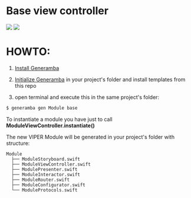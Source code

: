 # Base view controller

![](https://img.shields.io/badge/swift-3.0.1-green.svg)
![](https://img.shields.io/badge/VIPER-generamba-orange.svg)


# HOWTO:


1) [Install Generamba](https://github.com/rambler-digital-solutions/Generamba)

2) [Initialize Generamba](https://github.com/rambler-digital-solutions/Generamba/wiki/Available-Commands#basic-generamba-configuration) in your project's folder and install templates from this repo

3) open terminal and execute this in the same project's folder: 
```bash
$ generamba gen Module base
```

To instantiate a module you have just to call **ModuleViewController.instantiate()**

The new VIPER Module will be generated in your project's folder with structure:

```
Module
  ├── ModuleStoryboard.swift
  ├── ModuleViewController.swift
  ├── ModulePresenter.swift
  ├── ModuleInteractor.swift
  ├── ModuleRouter.swift
  ├── ModuleConfigurator.swift
  └── ModuleProtocols.swift
```
